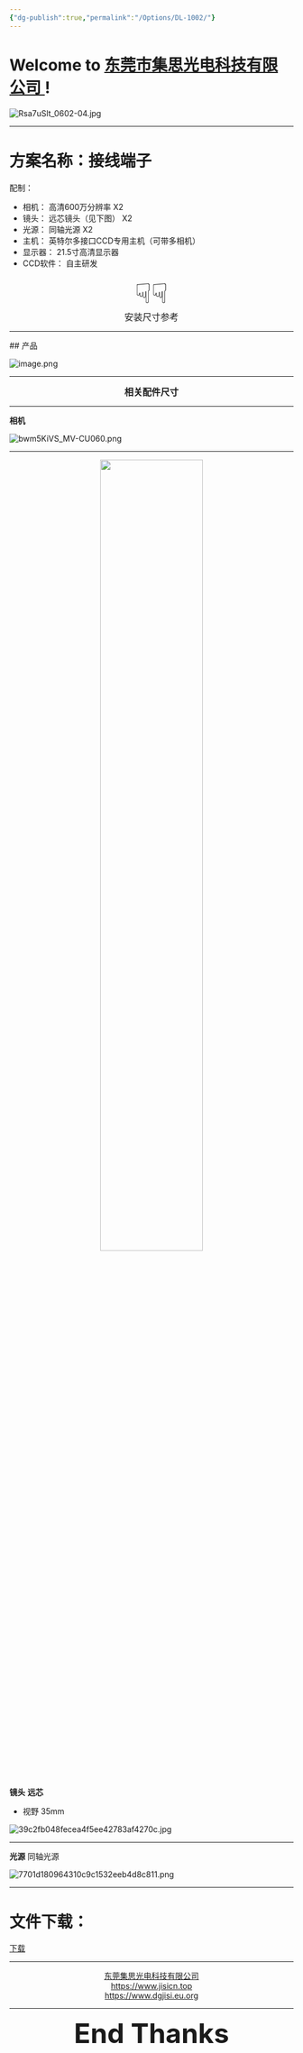 ```yaml
---
{"dg-publish":true,"permalink":"/Options/DL-1002/"}
---
```


# Welcome to [东莞市集思光电科技有限公司 ](https://jisicn.top) ! 

![Rsa7uSlt_0602-04.jpg](https://tc.jisicn.top/img/202303301656475.jpg)


---
# 方案名称：接线端子
配制：
- 相机： 高清600万分辨率    X2
- 镜头： 远芯镜头（见下图）    X2
- 光源： 同轴光源    X2
- 主机： 英特尔多接口CCD专用主机（可带多相机）   
- 显示器： 21.5寸高清显示器
- CCD软件： 自主研发

<div align='center' ><font size='50'>☟☟</font></div>

<div align='center' ><font size='3'>安装尺寸参考</font></div>

<div STYLE="page-break-after: always;"></div>

---

<div STYLE="page-break-after: always;"></div>
## 产品

![image.png](https://tc.jisicn.top/img/202310201222300.png)



---

<div STYLE="page-break-after: always;"></div>

<div align='center'><font size='3'><b>相关配件尺寸</b></font></div>

---

**相机**

![bwm5KiVS_MV-CU060.png](https://tc.jisicn.top/img/202303301656247.png)

---
<div STYLE="page-break-after: always;"></div>

<div align="center">
    <img src="https://tc.jisicn.top/img/JS_YX_022.jpg" width="60%" height="60%"></img>
</div>

**镜头**
**远芯**
+ 视野 35mm


![39c2fb048fecea4f5ee42783af4270c.jpg](https://tc.jisicn.top/img/202310201235472.jpg)


---

**光源**
同轴光源

![7701d180964310c9c1532eeb4d8c811.png](https://tc.jisicn.top/img/202310201219758.png)




---

# 文件下载：
[下载]()

---

<center><a href="Https://www.jisicn.top" target="_blank">东莞集思光电科技有限公司</a></center>
<center><a href="Https://www.jisicn.top" target="_blank">https://www.jisicn.top</a></center>
<center><a href="Https://www.dgjisi.eu.org" target="_blank">https://www.dgjisi.eu.org</a></center>

---

<div align='center' ><font size='50'><b>End Thanks</b></font></div>